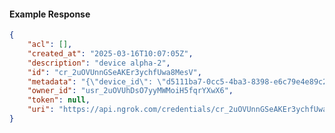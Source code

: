 <!-- Code generated for API Clients. DO NOT EDIT. -->

#### Example Response

```json
{
	"acl": [],
	"created_at": "2025-03-16T10:07:05Z",
	"description": "device alpha-2",
	"id": "cr_2uOVUnnGSeAKEr3ychfUwa8MesV",
	"metadata": "{\"device_id\": \"d5111ba7-0cc5-4ba3-8398-e6c79e4e89c2\"}",
	"owner_id": "usr_2uOVUhDsO7yyMWMoiH5fqrYXwX6",
	"token": null,
	"uri": "https://api.ngrok.com/credentials/cr_2uOVUnnGSeAKEr3ychfUwa8MesV"
}
```
